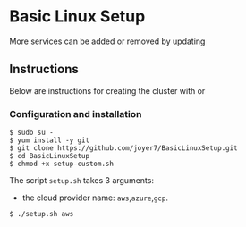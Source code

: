 # Basic Linux Setup
More services can be added or removed by updating

## Instructions
Below are instructions for creating the cluster with or

### Configuration and installation

```
$ sudo su -
$ yum install -y git
$ git clone https://github.com/joyer7/BasicLinuxSetup.git
$ cd BasicLinuxSetup
$ chmod +x setup-custom.sh
```

The script `setup.sh` takes 3 arguments:
- the cloud provider name: `aws`,`azure`,`gcp`.

```
$ ./setup.sh aws 